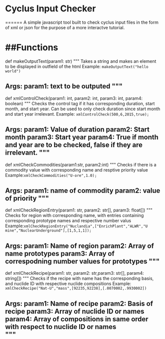 # Cyclus Input Checker
======
A simple javascript tool built to check cyclus input files in the form of xml or json for the purpose of a more interactve tutorial.


##Functions
======
def makeOutputText(param1: str)
"""
Takes a string and makes an element to be displayed in outfield of the html
Example: `makeOutputText("hello world")`

Args:
	param1: text to be outputed
"""
---
def xmlControlCheck(param1: int, param2: int, param3: int, param4: boolean)
"""
Checks the control tag if it has corresponding duration, start month, and start year. Can be used to only check duration since start month and start year irrelevant.
Example: `xmlControlCheck(500,6,2015,true);`

Args:
	param1: Value of duration
	param2: Start month
	param3: Start year
	param4: True if month and year are to be checked, false if they are irrelevant. 
"""
---
def xmlCheckCommodities(param1:str, param2:int)
"""
Checks if there is a commodity value with corresponding name and resptive priority value
Example:`xmlCheckCommodities("U-ore",1.0);`

Args:
	param1: name of commodity
	param2: value of priority
"""
---
def xmlCheckRegionEntry(param1: str, param2: str[], param3: float[])
"""
Checks for region with corresponding name, with entries containing corresponding prototype names and respective number valus
Example:`xmlCheckRegionEntry("Nuclandia",["EnrichPlant","ALWR","U mine","NuclearUnderground"],[1,5,1,1]);`

Args:
	param1: Name of region
	param2: Array of name prototypes
	param3: Array of correspodning number values for prototypes
"""
---

def xmlCheckRecipe(param1: str, param2: str,param3: str[], param4: string[])
"""
Checks if the recipe with name has the corresponding basis, and nuclide ID with respective nuclide compositions
Example: `xmlCheckRecipe("Nat-U","mass",[92235,92238],[.0070002,.9930002])`

Args:
	param1: Name of recipe
	param2: Basis of recipe
	param3: Array of nuclide ID or names
	param4: Array of compositions in same order with respect to nuclide ID or names   
"""
---